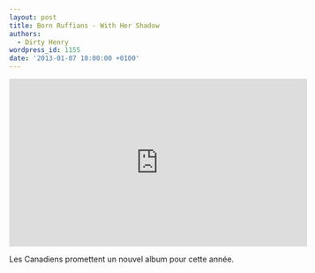 ```yaml
---
layout: post
title: Born Ruffians - With Her Shadow
authors:
  - Dirty Henry
wordpress_id: 1155
date: '2013-01-07 10:00:00 +0100'
---
```

<iframe width="540" height="304" src="http://www.youtube.com/embed/wbZdU13o4M8" frameborder="0" allowfullscreen></iframe>

Les Canadiens promettent un nouvel album pour cette année.

